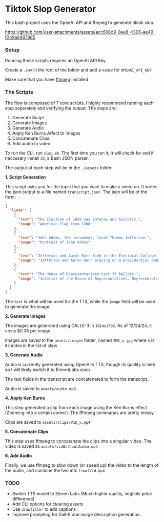 # Tiktok Slop Generator

This bash project uses the OpenAI API and ffmpeg to generate tiktok slop.

https://github.com/user-attachments/assets/acc608d9-8ee8-4306-ae49-f249a8487885

### Setup

Running these scripts requires an OpenAI API Key.

Create a `.env` in the root of the folder and add a value for `OPENAI_API_KEY`

Make sure that you have [ffmpeg](https://www.ffmpeg.org/download.html) installed

### The Scripts

The flow is composed of 7 core scripts. I highly recommend running each step seperately and verifying the output. The steps are:

1. Generate Script
2. Generate Images
3. Generate Audio
4. Apply Ken Burns Affect to Images
5. Concatenate Clips
6. Add audio to video

To run the CLI, run `slop.sh`. The first time you run it, it will check for and if neccesary install `JQ`, a Bash JSON parser.

The output of each step will be in the `./assets` folder.

**1. Script Generation**

This script asks you for the topic that you want to make a video on. It writes the json output to a file named `transcript.json`. The json will be of the form:

```json
{
  "lines": [
    {
      "text": "The Election of 1800 was intense and historic.",
      "image": "American flag from 1800"
    },
    {
      "text": "John Adams, the incumbent, faced Thomas Jefferson.",
      "image": "Portrait of John Adams"
    },
    {
      "text": "Jefferson and Aaron Burr tied in the Electoral College.",
      "image": "Jefferson and Aaron Burr arguing on a presidential debate stage"
    },
    {
      "text": "The House of Representatives cast 36 ballots.",
      "image": "Interior of the House of Representatives. Representatives are voting and arguing."
    }
  ]
}
```

The `text` is what will be used for the TTS, while the `image` field will be used to generate the image.

**2. Generate Images**

The images are generated using DALLE-3 in `1024x1792`. As of 12/24/24, it costs $0.08 per image.

Images are saved to the `assets/images` folder, named `IMG_x.jpg` where x is its index in the list of clips

**3. Generate Audio**

Audio is currently generated using OpenAI's TTS, though its quality is meh so I will likely switch it to ElevenLabs soon

The text fields in the transcript are concatenated to form the transcript.

Audio is saved to `assets/audio.mp3`

**4. Apply Ken Burns**

This step generated a clip from each image using the Ken Burns effect (Zooming into a certain corner). The fffmpeg commands are pretty messy.

Clips are saved to `assets/clips/VID_x.mp4`

**5. Concatenate Clips**

This step uses ffmpeg to concatenate the clips into a singular video. The video is saved as `assets/vidWithoutAudio.mp4`

**6. Add Audio**

Finally, we use ffmpeg to slow down (or speed up) the video to the length of the audio, and combine the two into `finalVid.mp4`

### TODO

- Switch TTS model to Eleven Labs (Much higher quality, neglible price difference)
- Add CLI options for clearing assets
- Use `drawfilter` to add captions
- Improve prompting for Dall-E and image description generation.
